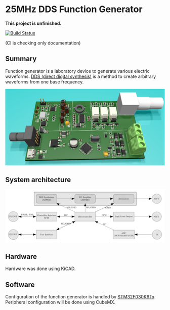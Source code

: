 # 25MHz DDS Function Generator

**This project is unfinished.**

[![Build Status](https://travis-ci.com/RobertGawron/DDSFunctionGenerator.svg?branch=master)](https://travis-ci.com/RobertGawron/DDSFunctionGenerator)

(CI is checking only documentation)

## Summary

Function generator is a laboratory device to generate various electric waveforms. [DDS (direct digital synthesis)](https://en.wikipedia.org/wiki/Direct_digital_synthesis) is a method to create arbitrary waveforms from one base frequency.

![render of the device](https://raw.githubusercontent.com/RobertGawron/DDSFunctionGenerator/master/documentation/pictures/render_03_11_2019.png)

## System architecture

![architecture](https://raw.githubusercontent.com/RobertGawron/DDSFunctionGenerator/master/documentation/diagrams/ArchitectureOverview-1.png)

## Hardware

Hardware was done using KiCAD.

## Software

Configuration of the function generator is handled by [STM32F030K6Tx](http://www.st.com/st-web-ui/static/active/en/resource/technical/document/datasheet/DM00088500.pdf). Peripheral configuration will be done using CubeMX.
